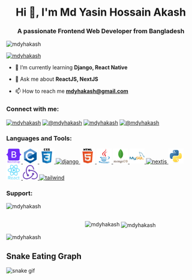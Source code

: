 <h1 align="center">Hi 👋, I'm Md Yasin Hossain Akash</h1>
<h3 align="center">A passionate Frontend Web Developer from Bangladesh</h3>

<p align="left"> <img src="https://komarev.com/ghpvc/?username=mdyhakash&label=Profile%20views&color=0e75b6&style=flat" alt="mdyhakash" /> </p>

<p align="left"> <a href="https://github.com/ryo-ma/github-profile-trophy"><img src="https://github-profile-trophy.vercel.app/?username=mdyhakash" alt="mdyhakash" /></a> </p>

- 🌱 I’m currently learning **Django, React Native**

- 💬 Ask me about **ReactJS, NextJS**

- 📫 How to reach me **mdyhakash@gmail.com**

<h3 align="left">Connect with me:</h3>
<p align="left">
<a href="https://twitter.com/mdyhakash" target="blank"><img align="center" src="https://raw.githubusercontent.com/rahuldkjain/github-profile-readme-generator/master/src/images/icons/Social/twitter.svg" alt="mdyhakash" height="30" width="40" /></a>
<a href="https://linkedin.com/in/mdyhakash" target="blank"><img align="center" src="https://raw.githubusercontent.com/rahuldkjain/github-profile-readme-generator/master/src/images/icons/Social/linked-in-alt.svg" alt="@mdyhakash" height="30" width="40" /></a>
<a href="https://fb.com/mdyhakash" target="blank"><img align="center" src="https://raw.githubusercontent.com/rahuldkjain/github-profile-readme-generator/master/src/images/icons/Social/facebook.svg" alt="mdyhakash" height="30" width="40" /></a>
<a href="https://instagram.com/mdyhakash" target="blank"><img align="center" src="https://raw.githubusercontent.com/rahuldkjain/github-profile-readme-generator/master/src/images/icons/Social/instagram.svg" alt="@mdyhakash" height="30" width="40" /></a>
</p>

<h3 align="left">Languages and Tools:</h3>
<p align="left"> <a href="https://getbootstrap.com" target="_blank" rel="noreferrer"> <img src="https://raw.githubusercontent.com/devicons/devicon/master/icons/bootstrap/bootstrap-plain-wordmark.svg" alt="bootstrap" width="40" height="40"/> </a> <a href="https://www.cprogramming.com/" target="_blank" rel="noreferrer"> <img src="https://raw.githubusercontent.com/devicons/devicon/master/icons/c/c-original.svg" alt="c" width="40" height="40"/> </a> <a href="https://www.w3schools.com/css/" target="_blank" rel="noreferrer"> <img src="https://raw.githubusercontent.com/devicons/devicon/master/icons/css3/css3-original-wordmark.svg" alt="css3" width="40" height="40"/> </a> <a href="https://www.djangoproject.com/" target="_blank" rel="noreferrer"> <img src="https://cdn.worldvectorlogo.com/logos/django.svg" alt="django" width="40" height="40"/> </a> <a href="https://www.w3.org/html/" target="_blank" rel="noreferrer"> <img src="https://raw.githubusercontent.com/devicons/devicon/master/icons/html5/html5-original-wordmark.svg" alt="html5" width="40" height="40"/> </a> <a href="https://www.java.com" target="_blank" rel="noreferrer"> <img src="https://raw.githubusercontent.com/devicons/devicon/master/icons/java/java-original.svg" alt="java" width="40" height="40"/> </a> <a href="https://www.mongodb.com/" target="_blank" rel="noreferrer"> <img src="https://raw.githubusercontent.com/devicons/devicon/master/icons/mongodb/mongodb-original-wordmark.svg" alt="mongodb" width="40" height="40"/> </a> <a href="https://www.mysql.com/" target="_blank" rel="noreferrer"> <img src="https://raw.githubusercontent.com/devicons/devicon/master/icons/mysql/mysql-original-wordmark.svg" alt="mysql" width="40" height="40"/> </a> <a href="https://nextjs.org/" target="_blank" rel="noreferrer"> <img src="https://cdn.worldvectorlogo.com/logos/nextjs-2.svg" alt="nextjs" width="40" height="40"/> </a> <a href="https://www.python.org" target="_blank" rel="noreferrer"> <img src="https://raw.githubusercontent.com/devicons/devicon/master/icons/python/python-original.svg" alt="python" width="40" height="40"/> </a> <a href="https://reactjs.org/" target="_blank" rel="noreferrer"> <img src="https://raw.githubusercontent.com/devicons/devicon/master/icons/react/react-original-wordmark.svg" alt="react" width="40" height="40"/> </a> <a href="https://redux.js.org" target="_blank" rel="noreferrer"> <img src="https://raw.githubusercontent.com/devicons/devicon/master/icons/redux/redux-original.svg" alt="redux" width="40" height="40"/> </a> <a href="https://tailwindcss.com/" target="_blank" rel="noreferrer"> <img src="https://www.vectorlogo.zone/logos/tailwindcss/tailwindcss-icon.svg" alt="tailwind" width="40" height="40"/> </a> </p>

<h3 align="left">Support:</h3>
<p><a href="https://www.buymeacoffee.com/mdyhakash"> <img align="left" src="https://cdn.buymeacoffee.com/buttons/v2/default-yellow.png" height="50" width="210" alt="mdyhakash" /></a></p><br><br>

<p><img align="left" src="https://github-readme-stats.vercel.app/api/top-langs?username=mdyhakash&show_icons=true&locale=en&layout=compact" alt="mdyhakash" /></p>

<p>&nbsp;<img align="center" src="https://github-readme-stats.vercel.app/api?username=mdyhakash&show_icons=true&locale=en" alt="mdyhakash" /></p>

<p><img align="center" src="https://github-readme-streak-stats.herokuapp.com/?user=mdyhakash&" alt="mdyhakash" /></p>

## Snake Eating Graph
![snake gif](https://github.com/mdyhakash/mdyhakash/blob/output/github-contribution-grid-snake.gif)
